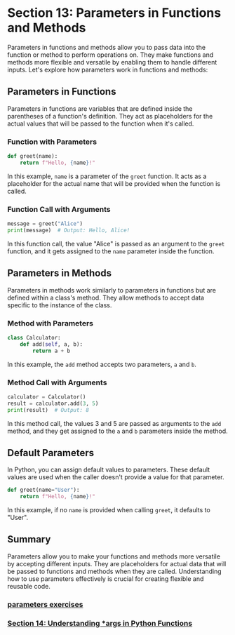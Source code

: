 # Section 13: Parameters in Functions and Methods

Parameters in functions and methods allow you to pass data into the function or method to perform operations on. They
make functions and methods more flexible and versatile by enabling them to handle different inputs. Let's explore how
parameters work in functions and methods:

## Parameters in Functions

Parameters in functions are variables that are defined inside the parentheses of a function's definition. They act as
placeholders for the actual values that will be passed to the function when it's called.

### Function with Parameters

```python
def greet(name):
    return f"Hello, {name}!"
```

In this example, `name` is a parameter of the `greet` function. It acts as a placeholder for the actual name that will
be provided when the function is called.

### Function Call with Arguments

```python
message = greet("Alice")
print(message)  # Output: Hello, Alice!
```

In this function call, the value "Alice" is passed as an argument to the `greet` function, and it gets assigned to
the `name` parameter inside the function.

## Parameters in Methods

Parameters in methods work similarly to parameters in functions but are defined within a class's method. They allow
methods to accept data specific to the instance of the class.

### Method with Parameters

```python
class Calculator:
    def add(self, a, b):
        return a + b
```

In this example, the `add` method accepts two parameters, `a` and `b`.

### Method Call with Arguments

```python
calculator = Calculator()
result = calculator.add(3, 5)
print(result)  # Output: 8
```

In this method call, the values 3 and 5 are passed as arguments to the `add` method, and they get assigned to the `a`
and `b` parameters inside the method.

## Default Parameters

In Python, you can assign default values to parameters. These default values are used when the caller doesn't provide a
value for that parameter.

```python
def greet(name="User"):
    return f"Hello, {name}!"
```

In this example, if no `name` is provided when calling `greet`, it defaults to "User".

## Summary

Parameters allow you to make your functions and methods more versatile by accepting different inputs. They are
placeholders for actual data that will be passed to functions and methods when they are called. Understanding how to use
parameters effectively is crucial for creating flexible and reusable code.

### [parameters exercises][1]
### [Section 14: Understanding *args in Python Functions][2]


[1]: ../python_exercises/13_parameters_in_functions_and_methods.py
[2]: ./14_args.md